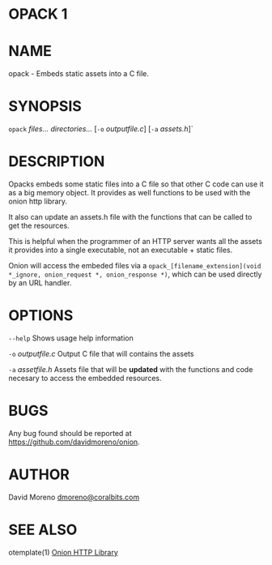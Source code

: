 # OPACK 1
# NAME
opack - Embeds static assets into a C file.

# SYNOPSIS
`opack` *files...* *directories...* [`-o` *outputfile.c*] [`-a` *assets.h*]`

# DESCRIPTION
Opacks embeds some static files into a C file so that other C code can use it
as a big memory object. It provides as well functions to be used with the
onion http library.

It also can update an assets.h file with the functions that can be called to get
the resources.

This is helpful when the programmer of an HTTP server wants all the assets it
provides into a single executable, not an executable + static files.

Onion will access the embeded files via a
`opack_[filename_extension](void *_ignore, onion_request *, onion_response *)`,
which can be used directly by an URL handler.

# OPTIONS
`--help`
 Shows usage help information

`-o` *outputfile.c*
 Output C file that will contains the assets

`-a` *assetfile.h*
 Assets file that will be **updated** with the functions and code necesary to
 access the embedded resources.

# BUGS
Any bug found should be reported at https://github.com/davidmoreno/onion.

# AUTHOR
David Moreno <dmoreno@coralbits.com>

# SEE ALSO
otemplate(1)
[Onion HTTP Library](https://github.com/davidmoreno/onion)
